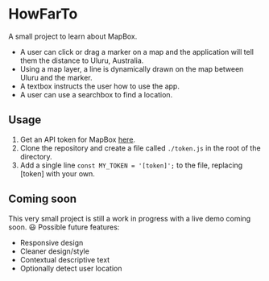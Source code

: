 # HowFarTo
A small project to learn about MapBox.
- A user can click or drag a marker on a map and the application will tell them the distance to Uluru, Australia.
- Using a map layer, a line is dynamically drawn on the map between Uluru and the marker.
- A textbox instructs the user how to use the app.
- A user can use a searchbox to find a location.
## Usage
1. Get an API token for MapBox [here](https://docs.mapbox.com/help/tutorials/get-started-tokens-api/).
2. Clone the repository and create a file called `./token.js` in the root of the directory.
3. Add a single line `const MY_TOKEN = '[token]';` to the file, replacing [token] with your own.
## Coming soon
This very small project is still a work in progress with a live demo coming soon. :smiley:
Possible future features:
- Responsive design
- Cleaner design/style
- Contextual descriptive text
- Optionally detect user location